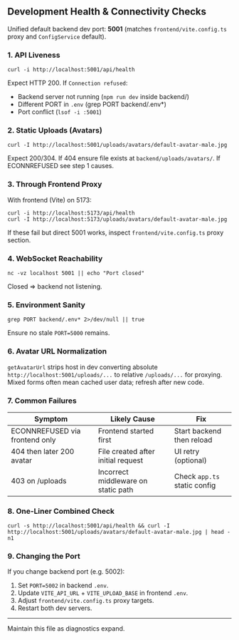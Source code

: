 ## Development Health & Connectivity Checks

Unified default backend dev port: **5001** (matches `frontend/vite.config.ts` proxy and `ConfigService` default).

### 1. API Liveness

```
curl -i http://localhost:5001/api/health
```

Expect HTTP 200. If `Connection refused`:

- Backend server not running (`npm run dev` inside backend/)
- Different PORT in `.env` (grep PORT backend/.env\*)
- Port conflict (`lsof -i :5001`)

### 2. Static Uploads (Avatars)

```
curl -I http://localhost:5001/uploads/avatars/default-avatar-male.jpg
```

Expect 200/304. If 404 ensure file exists at `backend/uploads/avatars/`.
If ECONNREFUSED see step 1 causes.

### 3. Through Frontend Proxy

With frontend (Vite) on 5173:

```
curl -i http://localhost:5173/api/health
curl -I http://localhost:5173/uploads/avatars/default-avatar-male.jpg
```

If these fail but direct 5001 works, inspect `frontend/vite.config.ts` proxy section.

### 4. WebSocket Reachability

```
nc -vz localhost 5001 || echo "Port closed"
```

Closed => backend not listening.

### 5. Environment Sanity

```
grep PORT backend/.env* 2>/dev/null || true
```

Ensure no stale `PORT=5000` remains.

### 6. Avatar URL Normalization

`getAvatarUrl` strips host in dev converting absolute `http://localhost:5001/uploads/...` to relative `/uploads/...` for proxying. Mixed forms often mean cached user data; refresh after new code.

### 7. Common Failures

| Symptom                        | Likely Cause                        | Fix                          |
| ------------------------------ | ----------------------------------- | ---------------------------- |
| ECONNREFUSED via frontend only | Frontend started first              | Start backend then reload    |
| 404 then later 200 avatar      | File created after initial request  | UI retry (optional)          |
| 403 on /uploads                | Incorrect middleware on static path | Check `app.ts` static config |

### 8. One-Liner Combined Check

```
curl -s http://localhost:5001/api/health && curl -I http://localhost:5001/uploads/avatars/default-avatar-male.jpg | head -n1
```

### 9. Changing the Port

If you change backend port (e.g. 5002):

1. Set `PORT=5002` in backend `.env`.
2. Update `VITE_API_URL` + `VITE_UPLOAD_BASE` in frontend `.env`.
3. Adjust `frontend/vite.config.ts` proxy targets.
4. Restart both dev servers.

---

Maintain this file as diagnostics expand.
